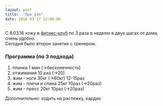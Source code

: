 ```yaml
---
layout: post
title:  "Про зал"
date: 2016-03-17 12:00:00
---
```


С 6.03.16 хожу в [фитнес-клуб](http://www.wg99.ru/) по 3 раза в неделю в двух шагах от дома, очень удобно.<br>
Сегодня было второе занятие с тренером.<br>

### Программа (по 3 подхода)

1. планка 1 мин (->бесконечность)
2. отжимания 10 раз (->20)
3. жим - ноги 30кг (->60кг) 12-15раз
4. жим - плечи и спина 25кг 10раз (->20раз)
5. жим - пресс 20кг 10раз (->20раз)

Дополнительно: ходить на растяжку, кардио

